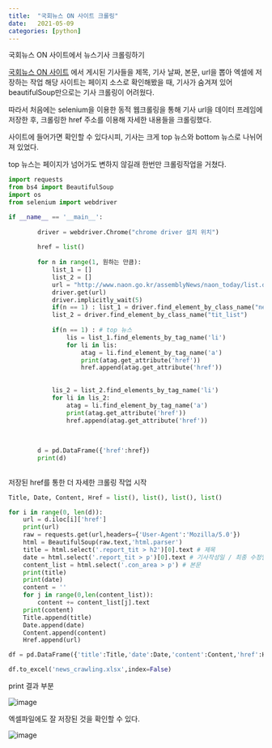 ```yaml
---
title:  "국회뉴스 ON 사이트 크롤링"
date:   2021-05-09
categories: [python] 
---
```


국회뉴스 ON 사이트에서 뉴스기사 크롤링하기

[국회뉴스 ON 사이트][국회뉴스 ON 사이트] 에서 게시된 기사들을 제목, 기사 날짜, 본문, url을 뽑아 엑셀에 저장하는 작업
해당 사이트는 페이지 소스로 확인해봤을 때, 기사가 숨겨져 있어 beautifulSoup만으로는 기사 크롤링이 어려웠다.

따라서 처음에는 selenium을 이용한 동적 웹크롤링을 통해 기사 url을 데이터 프레임에 저장한 후, 크롤링한 href 주소를 이용해 자세한 내용들을 크롤링했다.

사이트에 들어가면 확인할 수 있다시피, 기사는 크게 top 뉴스와 bottom 뉴스로 나뉘어져 있었다.

top 뉴스는 페이지가 넘어가도 변하지 않길래 한번만 크롤링작업을 거쳤다.

```python
import requests
from bs4 import BeautifulSoup
import os
from selenium import webdriver

if __name__ == '__main__':
        
        driver = webdriver.Chrome("chrome driver 설치 위치")
                 
        href = list()
        
        for n in range(1, 원하는 만큼):
            list_1 = []
            list_2 = []
            url = "http://www.naon.go.kr/assemblyNews/naon_today/list.do?pageNo="+str(n)
            driver.get(url) 
            driver.implicitly_wait(5)
            if(n == 1) : list_1 = driver.find_element_by_class_name("news_list") # top 뉴스
            list_2 = driver.find_element_by_class_name("tit_list")
            
            if(n == 1) : # top 뉴스
                lis = list_1.find_elements_by_tag_name('li')
                for li in lis:
                    atag = li.find_element_by_tag_name('a')
                    print(atag.get_attribute('href'))
                    href.append(atag.get_attribute('href'))
            
            
            lis_2 = list_2.find_elements_by_tag_name('li')
            for li in lis_2:
                atag = li.find_element_by_tag_name('a')
                print(atag.get_attribute('href'))
                href.append(atag.get_attribute('href'))
           
            
        
        d = pd.DataFrame({'href':href})    
        print(d)
       
```

저장된 href를 통한 더 자세한 크롤링 작업 시작

```python
Title, Date, Content, Href = list(), list(), list(), list()

for i in range(0, len(d)):
    url = d.iloc[i]['href']
    print(url)
    raw = requests.get(url,headers={'User-Agent':'Mozilla/5.0'})
    html = BeautifulSoup(raw.text,'html.parser')
    title = html.select('.report_tit > h2')[0].text # 제목
    date = html.select('.report_tit > p')[0].text # 기사작성일 / 최종 수정일
    content_list = html.select('.con_area > p') # 본문
    print(title)
    print(date)
    content = ''
    for j in range(0,len(content_list)):
        content += content_list[j].text
    print(content)
    Title.append(title)
    Date.append(date)
    Content.append(content)
    Href.append(url)

df = pd.DataFrame({'title':Title,'date':Date,'content':Content,'href':Href})

df.to_excel('news_crawling.xlsx',index=False)    

```

print 결과 부분 

![image](https://user-images.githubusercontent.com/58428675/117567392-2c34ca80-b0f7-11eb-8327-671c61505d73.png)

엑셀파일에도 잘 저장된 것을 확인할 수 있다.

![image](https://user-images.githubusercontent.com/58428675/117567445-656d3a80-b0f7-11eb-97e4-4799deea56a8.png)

[국회뉴스 ON 사이트]: http://www.naon.go.kr/assemblyNews/naon_today/list.do
